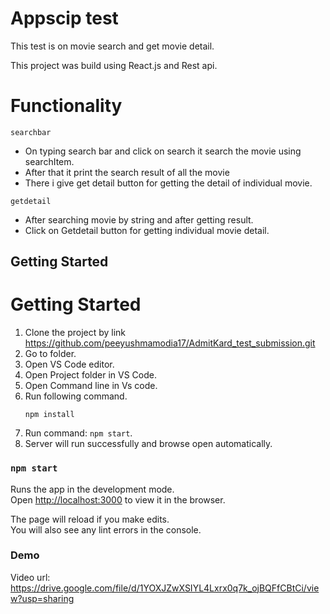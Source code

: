 # Appscip test

This test is on movie search and get movie detail.

This project was build using React.js and Rest api.


# Functionality

`searchbar`

* On typing search bar and click on search it search the movie using searchItem.
* After that it print the search result of all the movie
* There i give get detail button for getting the detail of individual movie.

`getdetail`

* After searching movie by string and after getting result.
* Click on Getdetail button for getting individual movie detail.



## Getting Started
# Getting Started
1. Clone the project by link https://github.com/peeyushmamodia17/AdmitKard_test_submission.git
2. Go to folder.
3. Open VS Code editor.
4. Open Project folder in VS Code.
5. Open Command line in Vs code.
6. Run following command.
    ``` 
    npm install
    ```
7. Run command: `npm start`.
8. Server will run successfully and browse open automatically.


### `npm start`

Runs the app in the development mode.<br />
Open [http://localhost:3000](http://localhost:3000) to view it in the browser.

The page will reload if you make edits.<br />
You will also see any lint errors in the console.

### Demo
Video url: https://drive.google.com/file/d/1YOXJZwXSIYL4Lxrx0q7k_ojBQFfCBtCi/view?usp=sharing
